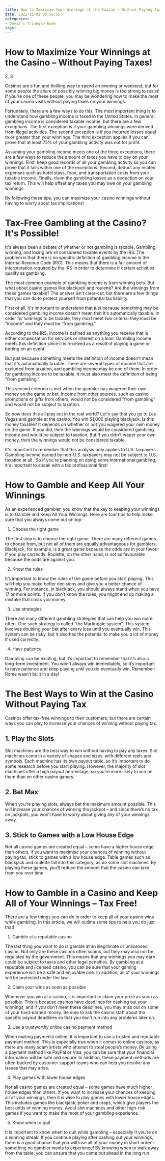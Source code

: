 ```yaml
---
title: How to Maximize Your Winnings at the Casino – Without Paying Taxes!
date: 2022-11-02 05:56:55
categories:
- Devil s Triangle Game
tags:
---
```



#  How to Maximize Your Winnings at the Casino – Without Paying Taxes!
2, 3

Casinos are a fun and thrilling way to spend an evening or weekend, but for some people the allure of possibly winning big money is too strong to resist! If you're one of these people, you may be wondering how to make the most of your casino visits without paying taxes on your winnings.

Fortunately, there are a few ways to do this. The most important thing is to understand how gambling income is taxed in the United States. In general, gambling income is considered taxable income, but there are a few exceptions. The first exception is if your gambling winnings were derived from illegal activities. The second exception is if you incurred losses equal to or greater than your winnings. The third exception applies if you can prove that at least 75% of your gambling activity was not for profit.

Assuming your gambling income meets one of the three exceptions, there are a few ways to reduce the amount of taxes you have to pay on your winnings. First, keep good records of all your gambling activity so you can prove that it falls within one of the exceptions. Second, deduct any related expenses such as hotel stays, food, and transportation costs from your taxable income. Finally, claim the gambling losses as a deduction on your tax return. This will help offset any taxes you may owe on your gambling winnings.

By following these tips, you can maximize your casino winnings without having to worry about tax implications!

#  Tax-Free Gambling at the Casino? It's Possible!

It's always been a debate of whether or not gambling is taxable. Gambling, winning, and losing are all considered taxable events by the IRS. The problem is that there is no specific definition of gambling income in the Internal Revenue Code (IRC). This means that there is a fair amount of interpretation required by the IRS in order to determine if certain activities qualify as gambling.

The most common example of gambling income is from winning bets. But what about casino games like blackjack and roulette? Are the winnings from these games taxable? The answer isn't clear-cut, but there are a few things that you can do to protect yourself from potential tax liability.

First of all, it's important to understand that just because something may be considered gambling income doesn't mean that it's automatically taxable. In order for winnings to be taxable, they must meet two criteria: they must be "income" and they must be "from gambling."

According to the IRS, income is defined as anything you receive that is either compensation for services or interest on a loan. Gambling income meets this definition since it is received as a result of playing a game or betting on an event.

But just because something meets the definition of income doesn't mean that it's automatically taxable. There are several types of income that are excluded from taxation, and gambling income may be one of them. In order for gambling income to be taxable, it must also meet the definition of being "from gambling."

This second criterion is met when the gambler has wagered their own money on the game or bet. Income from other sources, such as casino promotions or gifts from others, would not be considered "from gambling" and would not be subject to taxation.

So how does this all play out in the real world? Let's say that you go to Las Vegas and gamble at the casino. You win $1,000 playing blackjack. Is this money taxable? It depends on whether or not you wagered your own money on the game. If you did, then the winnings would be considered gambling income and would be subject to taxation. But if you didn't wager your own money, then the winnings would not be considered taxable.

It's important to remember that this analysis only applies to U.S. taxpayers . Gambling income earned by non-U.S. taxpayers may not be subject to U.S. taxation at all . So if you're planning on doing some international gambling, it's important to speak with a tax professional first!

#  How to Gamble and Keep All Your Winnings

As an experienced gambler, you know that the key to keeping your winnings is to Gamble and Keep All Your Winnings. Here are four tips to help make sure that you always come out on top:

1. Choose the right game

The first step is to choose the right game. There are many different games to choose from, but not all of them are equally advantageous for gamblers. Blackjack, for example, is a great game because the odds are in your favour if you play correctly. Roulette, on the other hand, is not as favourable because the odds are against you.

2. Know the rules

It’s important to know the rules of the game before you start playing. This will help you make better decisions and give you a better chance of winning. For instance, in blackjack, you should always stand when you have 17 or more points. If you don’t know the rules, you might end up making a mistake that costs you money.

3. Use strategies

There are many different gambling strategies that can help you win more often. One such strategy is called “the Martingale system”. This system involves doubling your bet after every loss until you eventually win. This system can be risky, but it also has the potential to make you a lot of money if used correctly.

4. Have patience

Gambling can be exciting, but it’s important to remember that it’s also a long-term investment. You won’t always win immediately, so it’s important to have patience and keep playing until you do eventually win. Remember: Rome wasn’t built in a day!

#  The Best Ways to Win at the Casino Without Paying Tax

Casinos offer tax-free winnings to their customers, but there are certain ways you can play to increase your chances of winning without paying tax.

## 1. Play the Slots

Slot machines are the best way to win without having to pay any taxes. Slot machines come in a variety of shapes and sizes, with different reels and symbols. Each machine has its own payout table, so it’s important to do some research before you start playing. However, the majority of slot machines offer a high payout percentage, so you’re more likely to win on them than on other casino games.

## 2. Bet Max

When you’re playing slots, always bet the maximum amount possible. This will increase your chances of winning the jackpot – and since there’s no tax on jackpots, you won’t have to worry about giving any of your winnings away.

## 3. Stick to Games with a Low House Edge

Not all casino games are created equal – some have a higher house edge than others. If you want to maximise your chances of winning without paying tax, stick to games with a low house edge. Table games such as blackjack and roulette fall into this category, as do some slot machines. By playing these games, you’ll reduce the amount that the casino can take from you over time.

#  How to Gamble in a Casino and Keep All of Your Winnings – Tax Free!

There are a few things you can do in order to keep all of your casino wins while gambling. In this article, we will outline some tips to help you do just that!

1. Gamble at a reputable casino

The last thing you want to do is gamble at an illegitimate or unlicensed casino. Not only are these casinos often scams, but they may also not be regulated by the government. This means that any winnings you may earn could be subject to taxes and other legal penalties. By gambling at a reputable and licensed casino, you can be sure that your gaming experience will be a safe and enjoyable one. In addition, all of your winnings will be protected under the law.

2. Claim your wins as soon as possible

Whenever you win at a casino, it is important to claim your prize as soon as possible. This is because casinos have deadlines for cashing out your winnings, and if you don’t meet these deadlines, you may miss out on some of your hard-earned money. Be sure to ask the casino staff about the specific payout deadlines so that you don’t run into any problems later on.

3. Use a trustworthy online casino payment method

When making payments online, it is important to use a trusted and reputable payment method. This is especially true when it comes to online casinos, as there are many scam artists who attempt to steal people’s money. By using a payment method like PayPal or Visa, you can be sure that your financial information will be safe and secure. In addition, these payment methods are often backed by customer support teams who can help you resolve any issues that may arise.

4. Play games with lower house edges

Not all casino games are created equal – some games have much higher house edges than others. If you want to increase your chances of keeping all of your winnings, then it is wise to play games with lower house edges. This includes games like blackjack, poker and craps, which give players the best odds of winning money. Avoid slot machines and other high-risk games if you want to make the most of your gambling experience.

5. Know when to quit

It is important to know when to quit while gambling – especially if you’re on a winning streak! If you continue playing after cashing out your winnings, there is a good chance that you will lose all of your money in short order – something no gambler wants to experience! By knowing when to walk away from the table, you can ensure that you come out ahead in the long run